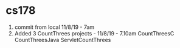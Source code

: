 # cs178
1. commit from local 11/8/19 - 7am
2. Added 3 CountThrees projects - 11/8/19 - 7.10am
CountThreesC  CountThreesJava  ServletCountThrees
